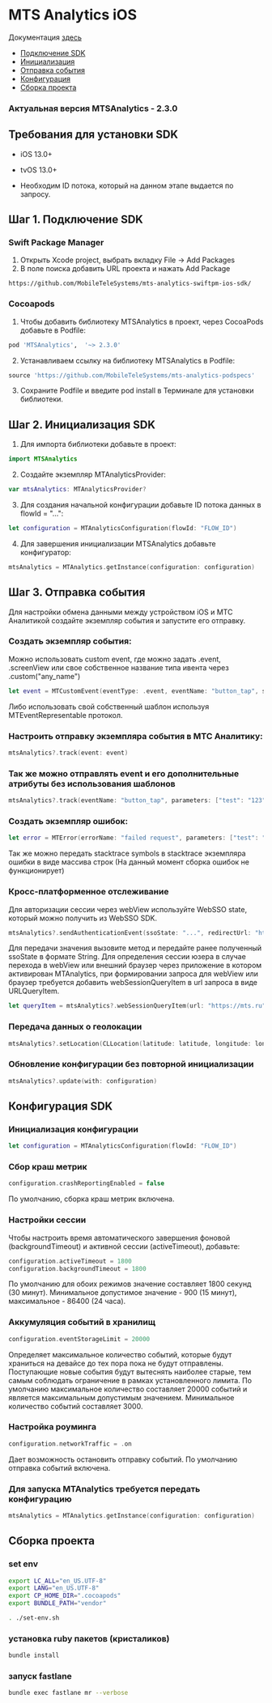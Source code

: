 # MTS Analytics iOS

Документация [здесь](https://a.mts.ru/support/analytics-software/app-sdk-setup/ios-sdk/)

- [Подключение SDK](#goto_add_dependencies)
- [Инициализация](#goto_initialization)
- [Отправка события](#goto_send_events)
- [Конфигурация](#goto_configuration)
- [Сборка проекта](#goto_build_project)

### Актуальная версия MTSAnalytics - 2.3.0

## Требования для установки SDK

- iOS 13.0+
- tvOS 13.0+

- Необходим ID потока, который на данном этапе выдается по запросу.

## <a name="goto_add_dependencies">Шаг 1. Подключение SDK</a>

### Swift Package Manager
1. Открыть Xcode project, выбрать вкладку File → Add Packages
2. В поле поиска добавить URL проекта и нажать Add Package
```
https://github.com/MobileTeleSystems/mts-analytics-swiftpm-ios-sdk/
```

### Cocoapods
1. Чтобы добавить библиотеку MTSAnalytics в проект, через CocoaPods добавьте в Podfile:
```ruby
pod 'MTSAnalytics',  '~> 2.3.0'
```

2. Устанавливаем ссылку на библиотеку MTSAnalytics в Podfile: 
```ruby
source 'https://github.com/MobileTeleSystems/mts-analytics-podspecs'
```
3. Сохраните Podfile и введите pod install в Терминале для установки библиотеки.

## <a name="goto_initialization">Шаг 2. Инициализация SDK</a>
1.  Для импорта библиотеки добавьте в проект:
```swift
import MTSAnalytics
```
2.  Создайте экземпляр MTAnalyticsProvider:
```swift
var mtsAnalytics: MTAnalyticsProvider?
```
3. Для создания начальной конфигурации добавьте ID потока данных в flowId = "…": 
```swift
let configuration = MTAnalyticsConfiguration(flowId: "FLOW_ID")
```
4. Для завершения инициализации MTSAnalytics добавьте конфигуратор:
```swift
mtsAnalytics = MTAnalytics.getInstance(configuration: configuration)
```

## <a name="goto_send_events">Шаг 3. Отправка события</a>
Для настройки обмена данными между устройством iOS и МТС Аналитикой создайте экземпляр события и запустите его отправку.

### Создать экземпляр события:
Можно использовать custom event, где можно задать .event, .screenView или свое собственное название типа ивента через .custom("any_name")
```swift
let event = MTCustomEvent(eventType: .event, eventName: "button_tap", screenName: "Login", parameters: ["test": "123"])
```
Либо использовать свой собственный шаблон используя MTEventRepresentable протокол.

### Настроить отправку экземпляра события в МТС Аналитику:
```swift
mtsAnalytics?.track(event: event)
```

### Так же можно отправлять event и его дополнительные атрибуты без использования шаблонов
```swift
mtsAnalytics?.track(eventName: "button_tap", parameters: ["test": "123"])
```

### Создать экземпляр ошибок:
```swift
let error = MTError(errorName: "failed request", parameters: ["test": "123"])
```
Так же можно передать stacktrace symbols в stacktrace экземпляра ошибки в виде массива строк
(На данный момент сборка ошибок не функционирует)


### Кросс-платформенное отслеживание
Для авторизации сессии через webView используйте WebSSO state, который можно получить из WebSSO SDK.
```swift
mtsAnalytics?.sendAuthenticationEvent(ssoState: "...", redirectUrl: "https://mts.ru")
```
Для передачи значения вызовите метод и передайте ранее полученный ssoState в формате String.
Для определения сессии юзера в случае перехода в webView или внешний браузер через приложение в котором активирован MTAnalytics, при формировании запроса для webView или браузер требуется добавить webSessionQueryItem в url запроса в виде URLQueryItem.
```swift
let queryItem = mtsAnalytics?.webSessionQueryItem(url: "https://mts.ru")
```

### Передача данных о геолокации
```swift
mtsAnalytics?.setLocation(CLLocation(latitude: latitude, longitude: longitude))
```

### Обновление конфигурации без повторной инициализации
```swift
mtsAnalytics?.update(with: configuration)
```

## <a name="goto_configuration">Конфигурация SDK</a>

### Инициализация конфигурации
```swift
let configuration = MTAnalyticsConfiguration(flowId: "FLOW_ID")
```

### Сбор краш метрик
```swift
configuration.crashReportingEnabled = false
```
По умолчанию, сборка краш метрик включена.

### Настройки сессии
Чтобы настроить время автоматического завершения фоновой (backgroundTimeout) и активной сессии (activeTimeout), добавьте:
```swift
configuration.activeTimeout = 1800
configuration.backgroundTimeout = 1800
```
По умолчанию для обоих режимов значение составляет 1800 секунд (30 минут). Минимальное допустимое значение - 900 (15 минут), максимальное - 86400 (24 часа).

### Аккумуляция событий в хранилищ
```swift
configuration.eventStorageLimit = 20000
```
Определяет максимальное количество событий, которые будут храниться на девайсе до тех пора пока не будут отправлены. Поступающие новые события будут вытеснять наиболее старые, тем самым соблюдать ограничение в рамках установленного лимита.
По умолчанию максимальное количество составляет 20000 событий и является максимальным допустимым значением. Минимальное количество событий составляет 3000.

### Настройка роуминга
```swift
configuration.networkTraffic = .on
```
Дает возможность остановить отправку событий. По умолчанию отправка событий включена.


### Для запуска MTAnalytics требуется передать конфигурацию
```swift
mtsAnalytics = MTAnalytics.getInstance(configuration: configuration)
```

## <a name="goto_build_project">Сборка проекта</a>

### set env

```bash
export LC_ALL="en_US.UTF-8"
export LANG="en_US.UTF-8"
export CP_HOME_DIR=".cocoapods"
export BUNDLE_PATH="vendor"

. ./set-env.sh
```

### установка ruby пакетов (кристаликов)

```bash
bundle install
```

### запуск fastlane

```bash
bundle exec fastlane mr --verbose
```



